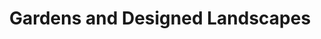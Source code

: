 ---
schema: default
title: Gardens and Designed Landscapes
organization: South Ayrshire Council
notes: Extent of gardens and designed landscapes across Ayrshire
resources:

  - name: Gardens and Designed Landscapes FEATURE LAYER
  - url: 
  - format: FEATURE LAYER

license: 
category:

  - planning

  - environment

  - historic


  - 

maintainer: Tim Wisniewski
maintainer_email: tim@timwis.com
---